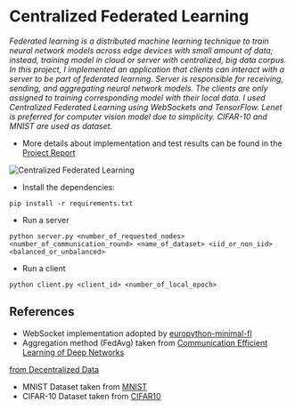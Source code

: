 # Centralized Federated Learning

_Federated learning is a distributed machine learning technique to train neural network models across edge devices with small amount of data; instead, training model in cloud or server with centralized, big data corpus. In this project, I implemented an application that clients can interact with a server to be part of federated learning. Server is responsible for receiving, sending, and aggregating neural network models. The clients are only assigned to training corresponding model with their local data. I used Centralized Federated Learning using WebSockets and TensorFlow. Lenet is preferred for computer vision model due to simplicity. CIFAR-10 and MNIST are used as dataset._

* <div>More details about implementation and test results can be found in the <a href="https://github.com/bariscamli/federated-learning/blob/main/Centralized%20Federated%20Learning.pdf" title="Report">Project Report</a></div>


![Centralized Federated Learning](https://github.com/bariscamli/federated-learning/blob/main/image.png?raw=true)

- Install the dependencies:

```
pip install -r requirements.txt
```

- Run a server 
```
python server.py <number_of_requested_nodes> <number_of_communication_round> <name_of_dataset> <iid_or_non_iid> <balanced_or_unbalanced>
```

- Run a client
```
python client.py <client_id> <number_of_local_epoch>
```

## References
* <div>WebSocket implementation adopted by <a href="https://github.com/DhanshreeA/europython-minimal-fl" title="europython-minimal-fl">europython-minimal-fl</a></div>
* <div>Aggregation method (FedAvg) taken from <a href="https://arxiv.org/pdf/1602.05629.pdf" title="Article">Communication Efficient Learning of Deep Networks
from Decentralized Data</a></div>
* <div>MNIST Dataset taken from <a href="https://www.tensorflow.org/datasets/catalog/mnist" title="MNIST">MNIST</a></div>
* <div>CIFAR-10 Dataset taken from <a href="https://www.tensorflow.org/datasets/catalog/cifar10" title="CIFAR-10">CIFAR10</a></div>








